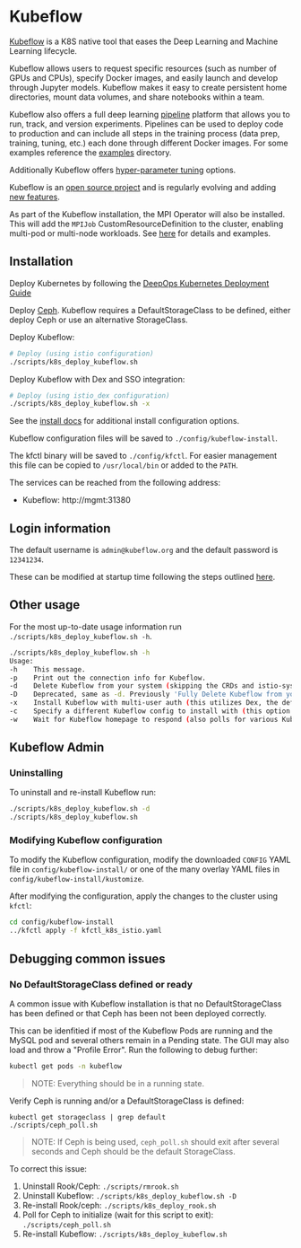 # Kubeflow

[Kubeflow](https://www.kubeflow.org/docs/) is a K8S native tool that eases the Deep Learning and Machine Learning lifecycle.

Kubeflow allows users to request specific resources (such as number of GPUs and CPUs), specify Docker images, and easily launch and develop through Jupyter models. Kubeflow makes it easy to create persistent home directories, mount data volumes, and share notebooks within a team.

Kubeflow also offers a full deep learning [pipeline](https://www.kubeflow.org/docs/pipelines/overview/pipelines-overview/) platform that allows you to run, track, and version experiments. Pipelines can be used to deploy code to production and can include all steps in the training process (data prep, training, tuning, etc.) each done through different Docker images. For some examples reference the [examples](../examples) directory.

Additionally Kubeflow offers [hyper-parameter tuning](https://github.com/kubeflow/katib) options.

Kubeflow is an [open source project](https://github.com/kubeflow/kubeflow) and is regularly evolving and adding [new features](https://github.com/kubeflow/kubeflow/blob/master/ROADMAP.md).

As part of the Kubeflow installation, the MPI Operator will also be installed. This will add the `MPIJob` CustomResourceDefinition to the cluster, enabling multi-pod or multi-node workloads. See [here](https://github.com/kubeflow/mpi-operator/tree/master/) for details and examples.

## Installation

Deploy Kubernetes by following the [DeepOps Kubernetes Deployment Guide](kubernetes-cluster.md)

Deploy [Ceph](kubernetes-cluster.md#persistent-storage). Kubeflow requires a DefaultStorageClass to be defined, either deploy Ceph or use an alternative StorageClass.

Deploy Kubeflow:

```sh
# Deploy (using istio configuration)
./scripts/k8s_deploy_kubeflow.sh

```

Deploy Kubeflow with Dex and SSO integration:

```sh
# Deploy (using istio_dex configuration)
./scripts/k8s_deploy_kubeflow.sh -x

```

See the [install docs](https://www.kubeflow.org/docs/started/k8s/overview/) for additional install configuration options.

Kubeflow configuration files will be saved to `./config/kubeflow-install`.

The kfctl binary will be saved to `./config/kfctl`. For easier management this file can be copied to `/usr/local/bin` or added to the `PATH`.

The services can be reached from the following address:
* Kubeflow: http://mgmt:31380

## Login information

The default username is `admin@kubeflow.org` and the default password is `12341234`.

These can be modified at startup time following the steps outlined [here](https://www.kubeflow.org/docs/started/k8s/kfctl-existing-arrikto/).

## Other usage

For the most up-to-date usage information run `./scripts/k8s_deploy_kubeflow.sh -h`.

```sh
./scripts/k8s_deploy_kubeflow.sh -h
Usage:
-h    This message.
-p    Print out the connection info for Kubeflow.
-d    Delete Kubeflow from your system (skipping the CRDs and istio-system namespace that may have been installed with Kubeflow.
-D    Deprecated, same as -d. Previously 'Fully Delete Kubeflow from your system along with all Kubeflow CRDs the istio-system namespace. WARNING, do not use this option if other components depend on istio.'
-x    Install Kubeflow with multi-user auth (this utilizes Dex, the default is no multi-user auth).
-c    Specify a different Kubeflow config to install with (this option is deprecated).
-w    Wait for Kubeflow homepage to respond (also polls for various Kubeflow Deployments to have an available status).
```

## Kubeflow Admin

### Uninstalling

To uninstall and re-install Kubeflow run:

```sh
./scripts/k8s_deploy_kubeflow.sh -d
./scripts/k8s_deploy_kubeflow.sh
```

### Modifying Kubeflow configuration

To modify the Kubeflow configuration, modify the downloaded `CONFIG` YAML file in `config/kubeflow-install/` or one of the many overlay YAML files in `config/kubeflow-install/kustomize`.

After modifying the configuration, apply the changes to the cluster using `kfctl`:

```sh
cd config/kubeflow-install
../kfctl apply -f kfctl_k8s_istio.yaml
```

## Debugging common issues

### No DefaultStorageClass defined or ready

A common issue with Kubeflow installation is that no DefaultStorageClass has been defined or that Ceph has been not been deployed correctly.

This can be idenfitied if most of the Kubeflow Pods are running and the MySQL pod and several others remain in a Pending state. The GUI may also load and throw a "Profile Error". Run the following to debug further:

```sh
kubectl get pods -n kubeflow
```
> NOTE: Everything should be in a running state.

Verify Ceph is running and/or a DefaultStorageClass is defined:

```
kubectl get storageclass | grep default
./scripts/ceph_poll.sh
```
> NOTE: If Ceph is being used, `ceph_poll.sh` should exit after several seconds and Ceph should be the default StorageClass. 


To correct this issue:
1. Uninstall Rook/Ceph: `./scripts/rmrook.sh`
2. Uninstall Kubeflow: `./scripts/k8s_deploy_kubeflow.sh -D`
3. Re-install Rook/ceph: `./scripts/k8s_deploy_rook.sh`
4. Poll for Ceph to initialize (wait for this script to exit): `./scripts/ceph_poll.sh`
5. Re-install Kubeflow: `./scripts/k8s_deploy_kubeflow.sh`
